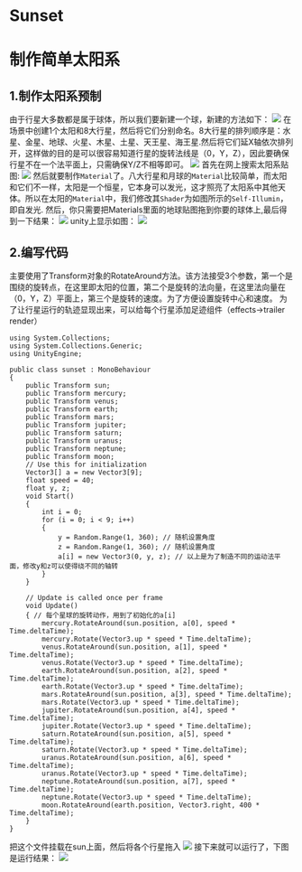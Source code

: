 # Sunset
# 制作简单太阳系

 ## 1.制作太阳系预制
 由于行星大多数都是属于球体，所以我们要新建一个球，新建的方法如下：
![](https://img-blog.csdn.net/20170404150919138?watermark/2/text/aHR0cDovL2Jsb2cuY3Nkbi5uZXQvWWpsX1JpY2hhcmQ=/font/5a6L5L2T/fontsize/400/fill/I0JBQkFCMA==/dissolve/70/gravity/SouthEast)
 在场景中创建1个太阳和8大行星，然后将它们分别命名。8大行星的排列顺序是：水星、金星、地球、火星、木星、土星、天王星、海王星.然后将它们延X轴依次排列开，这样做的目的是可以很容易知道行星的旋转法线是（0，Y，Z），因此要确保行星不在一个法平面上，只需确保Y/Z不相等即可。
![](https://img-blog.csdn.net/20160310134951571?watermark/2/text/aHR0cDovL2Jsb2cuY3Nkbi5uZXQv/font/5a6L5L2T/fontsize/400/fill/I0JBQkFCMA==/dissolve/70/gravity/Center)
  首先在网上搜索太阳系贴图:
![](http://a1.qpic.cn/psb?/V139yGGO0Oh9Ae/xscZZJu01Efxp8nZes2x4DeIMcBog0Xx82xdwOYJ2eM!/b/dEABAAAAAAAA&ek=1&kp=1&pt=0&bo=iQNBAgAAAAADJ8s!&vuin=1005962058&tm=1522486800&sce=60-2-2&rf=viewer_4&t=5)
 然后就要制作`Material`了。八大行星和月球的`Material`比较简单，而太阳和它们不一样，太阳是一个恒星，它本身可以发光，这才照亮了太阳系中其他天体。所以在太阳的`Material`中，我们修改其`Shader`为如图所示的`Self-Illumin`，即自发光.
    然后，你只需要把Materials里面的地球贴图拖到你要的球体上,最后得到一下结果：
![](http://m.qpic.cn/psb?/V139yGGO0Oh9Ae/8314qSFAJjFoLANFbFjVXh9SdbmC1Kp*GOgQ8IOUonE!/b/dEIBAAAAAAAA&bo=0wOYAAAAAAADB2o!&rf=viewer_4&t=5)
 unity上显示如图：
![](http://m.qpic.cn/psb?/V139yGGO0Oh9Ae/srY4I6wdi*XKErZ0SxYRMsRrXyHJuNwHuk2FA*RowSk!/b/dEABAAAAAAAA&bo=rAMMAgAAAAADB4M!&rf=viewer_4&t=5)

## 2.编写代码
 主要使用了Transform对象的RotateAround方法。该方法接受3个参数，第一个是围绕的旋转点，在这里即太阳的位置，第二个是旋转的法向量，在这里法向量在（0，Y，Z）平面上，第三个是旋转的速度。为了方便设置旋转中心和速度。
    为了让行星运行的轨迹显现出来，可以给每个行星添加足迹组件（effects->trailer render）
```
using System.Collections;
using System.Collections.Generic;
using UnityEngine;

public class sunset : MonoBehaviour
{
    public Transform sun;
    public Transform mercury;
    public Transform venus;
    public Transform earth;
    public Transform mars;
    public Transform jupiter;
    public Transform saturn;
    public Transform uranus;
    public Transform neptune;
    public Transform moon;
    // Use this for initialization
    Vector3[] a = new Vector3[9];
    float speed = 40;
    float y, z;
    void Start()
    {
        int i = 0;
        for (i = 0; i < 9; i++)
        {
            y = Random.Range(1, 360); // 随机设置角度
            z = Random.Range(1, 360); // 随机设置角度
            a[i] = new Vector3(0, y, z); // 以上是为了制造不同的运动法平面，修改y和z可以使得绕不同的轴转
        }
    }

    // Update is called once per frame
    void Update()
    { // 每个星球的旋转动作，用到了初始化的a[i]
        mercury.RotateAround(sun.position, a[0], speed * Time.deltaTime);
        mercury.Rotate(Vector3.up * speed * Time.deltaTime);
        venus.RotateAround(sun.position, a[1], speed * Time.deltaTime);
        venus.Rotate(Vector3.up * speed * Time.deltaTime);
        earth.RotateAround(sun.position, a[2], speed * Time.deltaTime);
        earth.Rotate(Vector3.up * speed * Time.deltaTime);
        mars.RotateAround(sun.position, a[3], speed * Time.deltaTime);
        mars.Rotate(Vector3.up * speed * Time.deltaTime);
        jupiter.RotateAround(sun.position, a[4], speed * Time.deltaTime);
        jupiter.Rotate(Vector3.up * speed * Time.deltaTime);
        saturn.RotateAround(sun.position, a[5], speed * Time.deltaTime);
        saturn.Rotate(Vector3.up * speed * Time.deltaTime);
        uranus.RotateAround(sun.position, a[6], speed * Time.deltaTime);
        uranus.Rotate(Vector3.up * speed * Time.deltaTime);
        neptune.RotateAround(sun.position, a[7], speed * Time.deltaTime);
        neptune.Rotate(Vector3.up * speed * Time.deltaTime);
        moon.RotateAround(earth.position, Vector3.right, 400 * Time.deltaTime);
    }
}
```
 把这个文件挂载在sun上面，然后将各个行星拖入
![](http://a2.qpic.cn/psb?/V139yGGO0Oh9Ae/gNBZDtDlJHNNKNZ0NaWELvnxkPLQugO2tJBG7vqK9t4!/b/dEEBAAAAAAAA&ek=1&kp=1&pt=0&bo=JwIJAQAAAAADFx8!&vuin=1005962058&tm=1522486800&sce=60-1-1&rf=viewer_4&t=5)
 接下来就可以运行了，下图是运行结果：
![](http://a3.qpic.cn/psb?/V139yGGO0Oh9Ae/7nPlLtyy3guzHETAeTMF4cEIR32Yie87rWvzN*lr5tU!/b/dEIBAAAAAAAA&ek=1&kp=1&pt=0&bo=EwJoAQAAAAADF0o!&vuin=1005962058&tm=1522486800&sce=60-1-1&rf=viewer_4&t=5)
